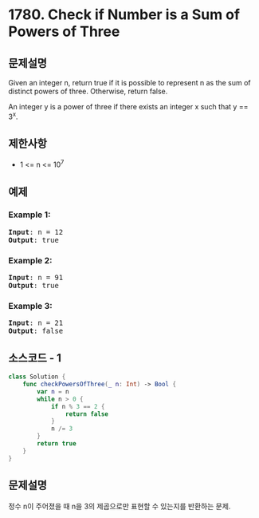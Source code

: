 # 1780. Check if Number is a Sum of Powers of Three

## 문제설명
Given an integer n, return true if it is possible to represent n as the sum of distinct powers of three. Otherwise, return false.

An integer y is a power of three if there exists an integer x such that y == 3<sup>x</sup>.

## 제한사항
- 1 <= n <= 10<sup>7</sup>

## 예제
### Example 1:
<pre>
<b>Input</b>: n = 12
<b>Output</b>: true
</pre>

### Example 2:
<pre>
<b>Input</b>: n = 91
<b>Output</b>: true
</pre>

### Example 3:
<pre>
<b>Input</b>: n = 21
<b>Output</b>: false
</pre>


## 소스코드 - 1
```Swift
class Solution {
    func checkPowersOfThree(_ n: Int) -> Bool {
        var n = n
        while n > 0 {
            if n % 3 == 2 {
                return false
            }
            n /= 3
        }
        return true
    }
}
```

## 문제설명
정수 n이 주어졌을 때 n을 3의 제곱으로만 표현할 수 있는지를 반환하는 문제.